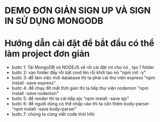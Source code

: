 # DEMO ĐƠN GIẢN SIGN UP VÀ SIGN IN SỬ DỤNG MONGODB

# Hướng dẫn cài đặt để bắt đầu có thể làm project đơn giản
- bước 1: Tải MongoDB và NODEJS về rồi cài đặt mt cho nó , tạo 1 folder
- bước 2: vào folder đấy rồi bật cmd lên rồi khởi tạo nó "npm init -y"
- bước 3: để làm việc mới database thì ta phải cài thư viện express "npm install -save express"
- bước 4: để chạy đỡ mất thời gian thì ta tiếp thư viện nodemon "npm install -save nodemon"
- bước 5: để render thì ta cài tiếp ejs "npm install -save ejs"
- bước 6: để người dùng có thể nhập vào thì ta cần thêm body-parser "npm install -save body-parser"
- bước 7: chúng ta cùng viết code thôi hihi
